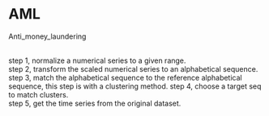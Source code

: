 # AML
Anti_money_laundering

<br> step 1, normalize a numerical series to a given range. </br>
step 2, transform the scaled numerical series to an alphabetical sequence.
<br> step 3, match the alphabetical sequence to the reference alphabetical sequence, this step is with a clustering method.
step 4, choose a target seq to match clusters.
<br> step 5, get the time series from the original dataset.
